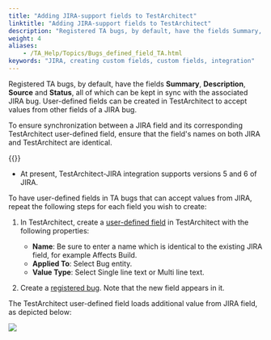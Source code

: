 ```yaml
--- 
title: "Adding JIRA-support fields to TestArchitect"
linktitle: "Adding JIRA-support fields to TestArchitect"
description: "Registered TA bugs, by default, have the fields Summary, Description, Source and Status, all of which can be kept in sync with the associated JIRA bug. User-defined fields can be created in TestArchitect to accept values from other fields of a JIRA bug."
weight: 4
aliases: 
    - /TA_Help/Topics/Bugs_defined_field_TA.html
keywords: "JIRA, creating custom fields, custom fields, integration"
---
```


Registered TA bugs, by default, have the fields **Summary**, **Description**, **Source** and **Status**, all of which can be kept in sync with the associated JIRA bug. User-defined fields can be created in TestArchitect to accept values from other fields of a JIRA bug.

To ensure synchronization between a JIRA field and its corresponding TestArchitect user-defined field, ensure that the field's names on both JIRA and TestArchitect are identical.

{{<note>}}

-   At present, TestArchitect-JIRA integration supports versions 5 and 6 of JIRA.

To have user-defined fields in TA bugs that can accept values from JIRA, repeat the following steps for each field you wish to create:

1.  In TestArchitect, create a [user-defined field](/administration-guide/user-defined-fields/creating-a-user-defined-field) in TestArchitect with the following properties:

    -   **Name**: Be sure to enter a name which is identical to the existing JIRA field, for example Affects Build.
    -   **Applied To**: Select Bug entity.
    -   **Value Type**: Select Single line text or Multi line text.
2.  Create a [registered bug](/user-guide/integration-with-third-party-tools/jira-integration/configuring-jira-integration/creating-registered-ta-bugs-with-jira-bug-tracker). Note that the new field appears in it.


The TestArchitect user-defined field loads additional value from JIRA field, as depicted below:

![](/images/TA_Help/Images/Bug_user_defined_field.png)




